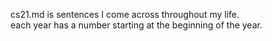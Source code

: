 
cs21.md is sentences I come across throughout my life.  
each year has a number starting at the beginning of the year.   
